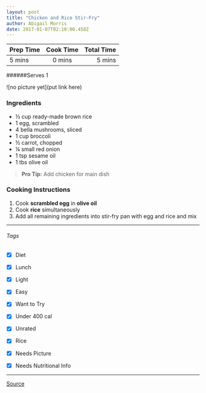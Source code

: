 ```yaml
---
layout: post
title: "Chicken and Rice Stir-Fry"
author: Abigail Morris
date: 2017-01-07T02:10:00.458Z
---
```


| Prep Time  | Cook Time    | Total Time  |
| ---------- |:------------:| -----------:|
| 5 mins    | 0 mins      | 5 mins     |


######Serves 1

![no picture yet](put link here)

### Ingredients

* ½ cup ready-made brown rice
* 1 egg, scrambled
* 4 bella mushrooms, sliced
* 1 cup broccoli
* ½ carrot, chopped
* ¼ small red onion
* 1 tsp sesame oil
* 1 tbs olive oil

> **Pro Tip:** Add chicken for main dish

### Cooking Instructions

1. Cook **scrambled egg** in **olive oil**
2. Cook **rice** simultaneously
3. Add all remaining ingredients into stir-fry pan with egg and rice and mix
---

###### Tags
- [x] Diet
- [x] Lunch
- [x] Light
- [x] Easy
- [x] Want to Try
- [x] Under 400 cal
- [x] Unrated
- [x] Rice
- [x] Needs Picture
- [x] Needs Nutritional Info


---

[Source](http://greatist.com/health/35-quick-and-healthy-low-calorie-lunches)


